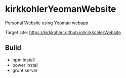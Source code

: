 kirkkohlerYeomanWebsite
=======================

Personal Website using Yeoman webapp

Target site: https://kirkkohler.github.io/kirkkohlerWebsite

Build
-----

- npm install
- bower install
- grunt server